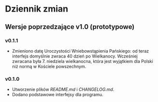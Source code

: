 # Dziennik zmian

## Wersje poprzedzające v1.0 (prototypowe)

### v0.1.1
- Zmieniono datę Uroczystości Wniebowstąpienia Pańskiego: od teraz interfejs domyślnie zwraca 40 dzień po Wielkanocy. 
  Wcześniej zwracana była 7. niedziela wielkanocna, która jest wyjątkiem dla Polski niż normą w Kościele powszechnym.

### v0.1.0
- Utworzenie plików *README.md* i *CHANGELOG.md*.
- Dodano podstawowe interfejsy dla programu.
